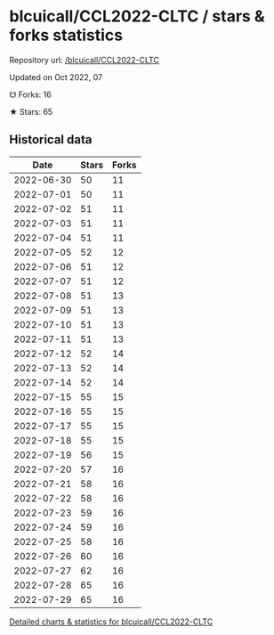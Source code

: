 # blcuicall/CCL2022-CLTC / stars & forks statistics

Repository url: [/blcuicall/CCL2022-CLTC](https://github.com/blcuicall/CCL2022-CLTC)

Updated on Oct 2022, 07

☋ Forks: 16

★ Stars: 65

## Historical data
| Date | Stars | Forks |
|------|-------|-------|
| 2022-06-30 | 50 | 11 | 
| 2022-07-01 | 50 | 11 | 
| 2022-07-02 | 51 | 11 | 
| 2022-07-03 | 51 | 11 | 
| 2022-07-04 | 51 | 11 | 
| 2022-07-05 | 52 | 12 | 
| 2022-07-06 | 51 | 12 | 
| 2022-07-07 | 51 | 12 | 
| 2022-07-08 | 51 | 13 | 
| 2022-07-09 | 51 | 13 | 
| 2022-07-10 | 51 | 13 | 
| 2022-07-11 | 51 | 13 | 
| 2022-07-12 | 52 | 14 | 
| 2022-07-13 | 52 | 14 | 
| 2022-07-14 | 52 | 14 | 
| 2022-07-15 | 55 | 15 | 
| 2022-07-16 | 55 | 15 | 
| 2022-07-17 | 55 | 15 | 
| 2022-07-18 | 55 | 15 | 
| 2022-07-19 | 56 | 15 | 
| 2022-07-20 | 57 | 16 | 
| 2022-07-21 | 58 | 16 | 
| 2022-07-22 | 58 | 16 | 
| 2022-07-23 | 59 | 16 | 
| 2022-07-24 | 59 | 16 | 
| 2022-07-25 | 58 | 16 | 
| 2022-07-26 | 60 | 16 | 
| 2022-07-27 | 62 | 16 | 
| 2022-07-28 | 65 | 16 | 
| 2022-07-29 | 65 | 16 | 


[Detailed charts & statistics for blcuicall/CCL2022-CLTC](https://reviewgithub.com/rep/blcuicall/CCL2022-CLTC)
